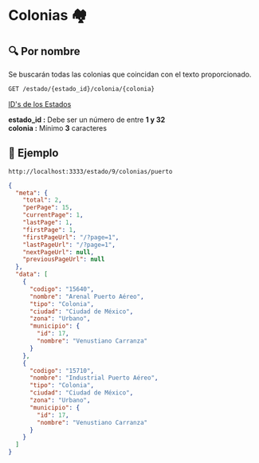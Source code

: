 # Colonias 🏘️

## 🔍 Por nombre

Se buscarán todas las colonias que coincidan con el texto proporcionado.

```bash
GET /estado/{estado_id}/colonia/{colonia}
```

[ID's de los Estados ](/estados)

**estado_id :** Debe ser un número de entre **1 y 32**
<br>
**colonia :** Mínimo **3** caracteres

## 📝 Ejemplo
`http://localhost:3333/estado/9/colonias/puerto`

```json
{
  "meta": {
    "total": 2,
    "perPage": 15,
    "currentPage": 1,
    "lastPage": 1,
    "firstPage": 1,
    "firstPageUrl": "/?page=1",
    "lastPageUrl": "/?page=1",
    "nextPageUrl": null,
    "previousPageUrl": null
  },
  "data": [
    {
      "codigo": "15640",
      "nombre": "Arenal Puerto Aéreo",
      "tipo": "Colonia",
      "ciudad": "Ciudad de México",
      "zona": "Urbano",
      "municipio": {
        "id": 17,
        "nombre": "Venustiano Carranza"
      }
    },
    {
      "codigo": "15710",
      "nombre": "Industrial Puerto Aéreo",
      "tipo": "Colonia",
      "ciudad": "Ciudad de México",
      "zona": "Urbano",
      "municipio": {
        "id": 17,
        "nombre": "Venustiano Carranza"
      }
    }
  ]
}
```
